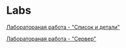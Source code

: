 # Labs

[Лаборатораная работа - "Список и детали"](https://github.com/khotsevich/Dota2Heroes/tree/main)

[Лаборатораная работа - "Сервер"](https://github.com/khotsevich/Tinder)
